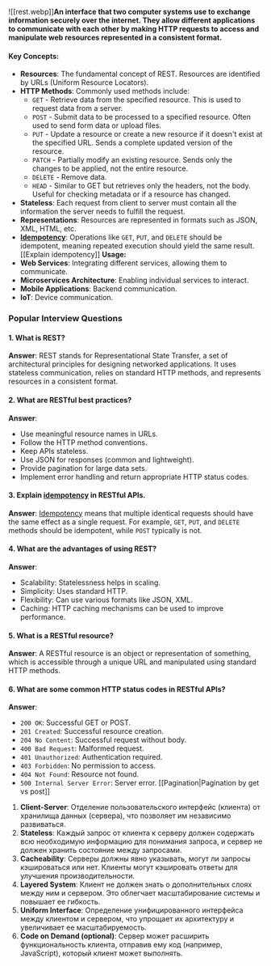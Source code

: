 ![[rest.webp]]**An interface that two computer systems use to exchange information securely over the internet. They allow different applications to communicate with each other by making HTTP requests to access and manipulate web resources represented in a consistent format.**
#### **Key Concepts:**
- **Resources**: The fundamental concept of REST. Resources are identified by URLs (Uniform Resource Locators).
- **HTTP Methods**: Commonly used methods include:
    - `GET` - Retrieve data from the specified resource. This is used to request data from a server.
    - `POST` - Submit data to be processed to a specified resource. Often used to send form data or upload files.
    - `PUT` - Update a resource or create a new resource if it doesn't exist at the specified URL. Sends a complete updated version of the resource.
    - `PATCH` - Partially modify an existing resource. Sends only the changes to be applied, not the entire resource.
    - `DELETE` - Remove data.
    - `HEAD` - Similar to GET but retrieves only the headers, not the body. Useful for checking metadata or if a resource has changed.
- **Stateless**: Each request from client to server must contain all the information the server needs to fulfill the request.
- **Representations**: Resources are represented in formats such as JSON, XML, HTML, etc.
- **[Idempotency](https://www.youtube.com/watch?v=XAccGbtl3Z8&ab_channel=AlexHyett)**: Operations like `GET`, `PUT`, and `DELETE` should be idempotent, meaning repeated execution should yield the same result. [[Explain idempotency]]
**Usage:**
- **Web Services**: Integrating different services, allowing them to communicate.
- **Microservices Architecture**: Enabling individual services to interact.
- **Mobile Applications**: Backend communication.
- **IoT**: Device communication.
### Popular Interview Questions
#### 1. **What is REST?**
**Answer**: REST stands for Representational State Transfer, a set of architectural principles for designing networked applications. It uses stateless communication, relies on standard HTTP methods, and represents resources in a consistent format.
#### 2. **What are RESTful best practices?**
**Answer**:
- Use meaningful resource names in URLs.
- Follow the HTTP method conventions.
- Keep APIs stateless.
- Use JSON for responses (common and lightweight).
- Provide pagination for large data sets.
- Implement error handling and return appropriate HTTP status codes.
#### 3. **Explain [idempotency](https://www.youtube.com/watch?v=XAccGbtl3Z8&ab_channel=AlexHyett) in RESTful APIs.**
**Answer**: [Idempotency](https://www.youtube.com/watch?v=XAccGbtl3Z8&ab_channel=AlexHyett) means that multiple identical requests should have the same effect as a single request. For example, `GET`, `PUT`, and `DELETE` methods should be idempotent, while `POST` typically is not.
#### 4. **What are the advantages of using REST?**
**Answer**:
- Scalability: Statelessness helps in scaling.
- Simplicity: Uses standard HTTP.
- Flexibility: Can use various formats like JSON, XML.
- Caching: HTTP caching mechanisms can be used to improve performance.
#### 5. **What is a RESTful resource?**
**Answer**: A RESTful resource is an object or representation of something, which is accessible through a unique URL and manipulated using standard HTTP methods.
#### 6. **What are some common HTTP status codes in RESTful APIs?**
**Answer**:
- `200 OK`: Successful GET or POST.
- `201 Created`: Successful resource creation.
- `204 No Content`: Successful request without body.
- `400 Bad Request`: Malformed request.
- `401 Unauthorized`: Authentication required.
- `403 Forbidden`: No permission to access.
- `404 Not Found`: Resource not found.
- `500 Internal Server Error`: Server error.
[[Pagination|Pagination by get vs post]]

1. **Client-Server**: Отделение пользовательского интерфейс (клиента) от хранилища данных (сервера), что позволяет им независимо развиваться.
2. **Stateless**: Каждый запрос от клиента к серверу должен содержать всю необходимую информацию для понимания запроса, и сервер не должен хранить состояние между запросами.
3. **Cacheability**: Серверы должны явно указывать, могут ли запросы кэшироваться или нет. Клиенты могут кэшировать ответы для улучшения производительности.
4. **Layered System**: Клиент не должен знать о дополнительных слоях между ним и сервером. Это облегчает масштабирование системы и повышает ее гибкость.
5. **Uniform Interface**: Определение унифицированного интерфейса между клиентом и сервером, что упрощает их архитектуру и увеличивает ее масштабируемость.
6. **Code on Demand (optional)**: Сервер может расширить функциональность клиента, отправив ему код (например, JavaScript), который клиент может выполнять.